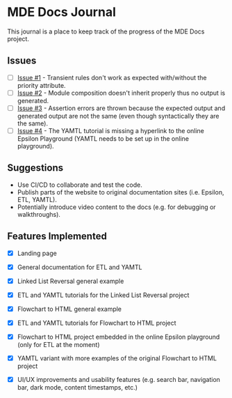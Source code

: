 # MDE Docs Journal

This journal is a place to keep track of the progress of the MDE Docs project. 

## Issues

* [ ] [Issue #1](https://github.com/yamtl/examples/blob/master/FlowchartToHTML/src/main/groovy/flowchartToHtmlExamples/Transient.groovy) - Transient rules don't work as expected with/without the priority attribute.
* [ ] [Issue #2](https://github.com/yamtl/examples/blob/master/FlowchartToHTML/src/main/groovy/flowchartToHtmlExamples/ModuleComposition.groovy) - Module composition doesn't inherit properly thus no output is generated.
* [ ] [Issue #3](https://github.com/yamtl/examples/blob/master/FlowchartToHTML/src/test/groovy/flowchartToHtmlExamples/BaseTest.groovy) - Assertion errors are thrown because the expected output and generated output are not the same (even though syntactically they are the same).
* [ ] [Issue #4](https://github.com/mde-docs/mde-docs.github.io/blob/nafey/mde-docs-site/docs/tutorials/yamtl-flowchart-to-html.md) - The YAMTL tutorial is missing a hyperlink to the online Epsilon Playground (YAMTL needs to be set up in the online playground).

## Suggestions

* Use CI/CD to collaborate and test the code.
* Publish parts of the website to original documentation sites (i.e. Epsilon, ETL, YAMTL).
* Potentially introduce video content to the docs (e.g. for debugging or walkthroughs).

## Features Implemented

* [x] Landing page
* [x] General documentation for ETL and YAMTL
* [x] Linked List Reversal general example
* [X] ETL and YAMTL tutorials for the Linked List Reversal project
* [x] Flowchart to HTML general example
* [x] ETL and YAMTL tutorials for Flowchart to HTML project
* [x] Flowchart to HTML project embedded in the online Epsilon playground (only for ETL at the moment)
* [x] YAMTL variant with more examples of the original Flowchart to HTML project 
* [x] UI/UX improvements and usability features (e.g. search bar, navigation bar, dark mode, content timestamps, etc.)
   
